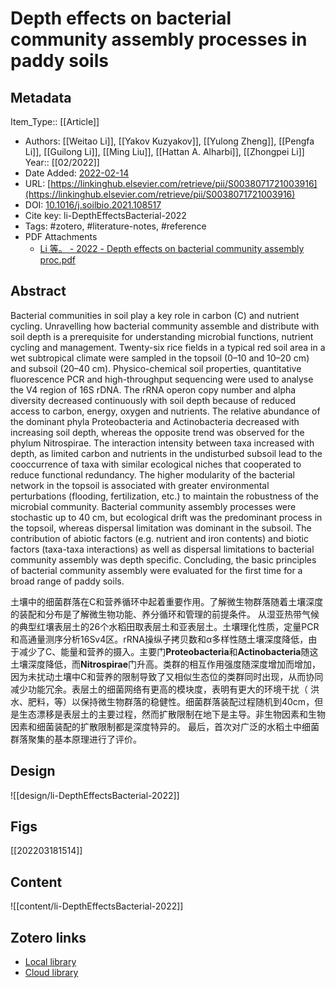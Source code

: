 # Depth effects on bacterial community assembly processes in paddy soils

## Metadata

Item_Type:: [[Article]]
* Authors: [[Weitao Li]], [[Yakov Kuzyakov]], [[Yulong Zheng]], [[Pengfa Li]], [[Guilong Li]], [[Ming Liu]], [[Hattan A. Alharbi]], [[Zhongpei Li]]
Year:: [[02/2022]]
* Date Added: [2022-02-14](2022-02-14)
* URL: [https://linkinghub.elsevier.com/retrieve/pii/S0038071721003916](https://linkinghub.elsevier.com/retrieve/pii/S0038071721003916)
* DOI: [10.1016/j.soilbio.2021.108517](https://doi.org/10.1016/j.soilbio.2021.108517)
* Cite key: li-DepthEffectsBacterial-2022
* Tags: #zotero, #literature-notes, #reference
* PDF Attachments
	- [Li 等。 - 2022 - Depth effects on bacterial community assembly proc.pdf](zotero://open-pdf/library/items/D5NXT9ZT)

## Abstract

Bacterial communities in soil play a key role in carbon (C) and nutrient cycling. Unravelling how bacterial community assemble and distribute with soil depth is a prerequisite for understanding microbial functions, nutrient cycling and management. Twenty-six rice fields in a typical red soil area in a wet subtropical climate were sampled in the topsoil (0–10 and 10–20 cm) and subsoil (20–40 cm). Physico-chemical soil properties, quantitative fluorescence PCR and high-throughput sequencing were used to analyse the V4 region of 16S rDNA. The rRNA operon copy number and alpha diversity decreased continuously with soil depth because of reduced access to carbon, energy, oxygen and nutrients. The relative abundance of the dominant phyla Proteobacteria and Actinobacteria decreased with increasing soil depth, whereas the opposite trend was observed for the phylum Nitrospirae. The interaction intensity between taxa increased with depth, as limited carbon and nutrients in the undisturbed subsoil lead to the cooccurrence of taxa with similar ecological niches that cooperated to reduce functional redundancy. The higher modularity of the bacterial network in the topsoil is associated with greater environmental perturbations (flooding, fertilization, etc.) to maintain the robustness of the microbial community. Bacterial community assembly processes were stochastic up to 40 cm, but ecological drift was the predominant process in the topsoil, whereas dispersal limitation was dominant in the subsoil. The contribution of abiotic factors (e.g. nutrient and iron contents) and biotic factors (taxa-taxa interactions) as well as dispersal limitations to bacterial community assembly was depth specific. Concluding, the basic principles of bacterial community assembly were evaluated for the first time for a broad range of paddy soils.

土壤中的细菌群落在C和营养循环中起着重要作用。了解微生物群落随着土壤深度的装配和分布是了解微生物功能、养分循环和管理的前提条件。 从湿亚热带气候的典型红壤表层土的26个水稻田取表层土和亚表层土。土壤理化性质，定量PCR和高通量测序分析16Sv4区。rRNA操纵子拷贝数和α多样性随土壤深度降低，由于减少了C、能量和营养的摄入。主要门**Proteobacteria**和**Actinobacteria**随这土壤深度降低，而**Nitrospirae**门升高。类群的相互作用强度随深度增加而增加，因为未扰动土壤中C和营养的限制导致了又相似生态位的类群同时出现，从而协同减少功能冗余。表层土的细菌网络有更高的模块度，表明有更大的环境干扰（ 洪水、肥料，等）以保持微生物群落的稳健性。细菌群落装配过程随机到40cm，但是生态漂移是表层土的主要过程，然而扩散限制在地下是主导。非生物因素和生物因素和细菌装配的扩散限制都是深度特异的。 最后，首次对广泛的水稻土中细菌群落聚集的基本原理进行了评价。

## Design
![[design/li-DepthEffectsBacterial-2022]]
## Figs
[[202203181514]]

## Content
![[content/li-DepthEffectsBacterial-2022]]

##  Zotero links
* [Local library](zotero://select/items/1_IYPTPAFV)
* [Cloud library](http://zotero.org/users/8090393/items/IYPTPAFV)

